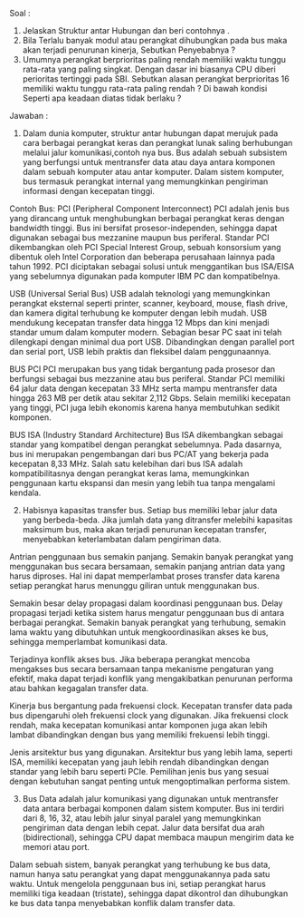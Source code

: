 Soal :
1. Jelaskan Struktur antar Hubungan dan beri contohnya .
2. Bila Terlalu banyak modul atau perangkat dihubungkan pada bus maka akan terjadi penurunan kinerja, Sebutkan Penyebabnya ?
3. Umumnya perangkat berprioritas paling rendah memiliki waktu tunggu rata-rata yang paling singkat. Dengan dasar ini biasanya CPU diberi perioritas tertinggi pada SBI. Sebutkan alasan perangkat berprioritas 16 
   memiliki waktu tunggu rata-rata paling rendah ? Di bawah kondisi Seperti apa keadaan diatas tidak berlaku ?

Jawaban : 
1. Dalam dunia komputer, struktur antar hubungan dapat merujuk pada cara berbagai perangkat keras dan perangkat lunak saling berhubungan melalui jalur komunikasi,contoh nya bus. Bus adalah sebuah subsistem yang berfungsi untuk mentransfer data atau daya antara komponen dalam sebuah komputer atau antar komputer. Dalam sistem komputer, bus termasuk perangkat internal yang memungkinkan pengiriman informasi dengan kecepatan tinggi.

Contoh Bus:
PCI (Peripheral Component Interconnect)
PCI adalah jenis bus yang dirancang untuk menghubungkan berbagai perangkat keras dengan bandwidth tinggi. Bus ini bersifat prosesor-independen, sehingga dapat digunakan sebagai bus mezzanine maupun bus periferal. Standar PCI dikembangkan oleh PCI Special Interest Group, sebuah konsorsium yang dibentuk oleh Intel Corporation dan beberapa perusahaan lainnya pada tahun 1992. PCI diciptakan sebagai solusi untuk menggantikan bus ISA/EISA yang sebelumnya digunakan pada komputer IBM PC dan kompatibelnya.

USB (Universal Serial Bus)
USB adalah teknologi yang memungkinkan perangkat eksternal seperti printer, scanner, keyboard, mouse, flash drive, dan kamera digital terhubung ke komputer dengan lebih mudah. USB mendukung kecepatan transfer data hingga 12 Mbps dan kini menjadi standar umum dalam komputer modern. Sebagian besar PC saat ini telah dilengkapi dengan minimal dua port USB. Dibandingkan dengan parallel port dan serial port, USB lebih praktis dan fleksibel dalam penggunaannya.

BUS PCI
PCI merupakan bus yang tidak bergantung pada prosesor dan berfungsi sebagai bus mezzanine atau bus periferal. Standar PCI memiliki 64 jalur data dengan kecepatan 33 MHz serta mampu mentransfer data hingga 263 MB per detik atau sekitar 2,112 Gbps. Selain memiliki kecepatan yang tinggi, PCI juga lebih ekonomis karena hanya membutuhkan sedikit komponen.

BUS ISA (Industry Standard Architecture)
Bus ISA dikembangkan sebagai standar yang kompatibel dengan perangkat sebelumnya. Pada dasarnya, bus ini merupakan pengembangan dari bus PC/AT yang bekerja pada kecepatan 8,33 MHz. Salah satu kelebihan dari bus ISA adalah kompatibilitasnya dengan perangkat keras lama, memungkinkan penggunaan kartu ekspansi dan mesin yang lebih tua tanpa mengalami kendala.

2. Habisnya kapasitas transfer bus.
Setiap bus memiliki lebar jalur data yang berbeda-beda. Jika jumlah data yang ditransfer melebihi kapasitas maksimum bus, maka akan terjadi penurunan kecepatan transfer, menyebabkan keterlambatan dalam pengiriman data.

Antrian penggunaan bus semakin panjang.
Semakin banyak perangkat yang menggunakan bus secara bersamaan, semakin panjang antrian data yang harus diproses. Hal ini dapat memperlambat proses transfer data karena setiap perangkat harus menunggu giliran untuk menggunakan bus.

Semakin besar delay propagasi dalam koordinasi penggunaan bus.
Delay propagasi terjadi ketika sistem harus mengatur penggunaan bus di antara berbagai perangkat. Semakin banyak perangkat yang terhubung, semakin lama waktu yang dibutuhkan untuk mengkoordinasikan akses ke bus, sehingga memperlambat komunikasi data.

Terjadinya konflik akses bus.
Jika beberapa perangkat mencoba mengakses bus secara bersamaan tanpa mekanisme pengaturan yang efektif, maka dapat terjadi konflik yang mengakibatkan penurunan performa atau bahkan kegagalan transfer data.

Kinerja bus bergantung pada frekuensi clock.
Kecepatan transfer data pada bus dipengaruhi oleh frekuensi clock yang digunakan. Jika frekuensi clock rendah, maka kecepatan komunikasi antar komponen juga akan lebih lambat dibandingkan dengan bus yang memiliki frekuensi lebih tinggi.

Jenis arsitektur bus yang digunakan.
Arsitektur bus yang lebih lama, seperti ISA, memiliki kecepatan yang jauh lebih rendah dibandingkan dengan standar yang lebih baru seperti PCIe. Pemilihan jenis bus yang sesuai dengan kebutuhan sangat penting untuk mengoptimalkan performa sistem.

3. Bus Data adalah jalur komunikasi yang digunakan untuk mentransfer data antara berbagai komponen dalam sistem komputer. Bus ini terdiri dari 8, 16, 32, atau lebih jalur sinyal paralel yang memungkinkan pengiriman data dengan lebih cepat. Jalur data bersifat dua arah (bidirectional), sehingga CPU dapat membaca maupun mengirim data ke memori atau port.

Dalam sebuah sistem, banyak perangkat yang terhubung ke bus data, namun hanya satu perangkat yang dapat menggunakannya pada satu waktu. Untuk mengelola penggunaan bus ini, setiap perangkat harus memiliki tiga keadaan (tristate), sehingga dapat dikontrol dan dihubungkan ke bus data tanpa menyebabkan konflik dalam transfer data.
